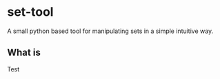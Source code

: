 # set-tool
A small python based tool for manipulating sets in a simple intuitive way.

## What is

Test
